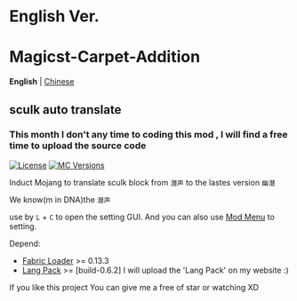 # English Ver.
# Magicst-Carpet-Addition 
**English** | [Chinese](https://github.com/MagicstMagoo/Magicst-carpet-addition/blob/22w15a/README.md)
## sculk auto translate

### This month I don't any time to coding this mod , I will find a free time to upload the source code

[![License](https://img.shields.io/badge/License-GPL--3.0-orange)](https://www.gnu.org/licenses/gpl-3.0.en.html)
[![MC Versions](https://img.shields.io/badge/For%20MC-1.19%2022w*a-red)](https://io.magicst.cn/bucket)

Induct Mojang to translate sculk block from `潜声` to the lastes version `幽潜`

We know(m in DNA)the `潜声`

use by `L` + `C` to open the setting GUI. And you can also use [Mod Menu](https://www.curseforge.com/minecraft/mc-mods/modmenu) to setting.


Depend:

- [Fabric Loader](https://fabricmc.net/use/) >= 0.13.3
- [Lang Pack](https://io.magicst.cn/bucket/langpack.zip) >= [build-0.6.2] I will upload the 'Lang Pack' on my website :)

If you like this project
You can give me a free of star or watching  XD
